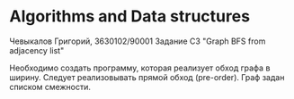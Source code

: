 # Algorithms and Data structures
Чевыкалов Григорий, 3630102/90001
Задание C3 "Graph BFS from adjacency list"

Необходимо создать программу, которая реализует обход графа в ширину. 
Следует реализовывать прямой обход (pre-order). 
Граф задан списком смежности.